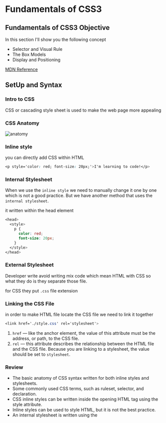 # Fundamentals of CSS3

## Fundamentals of CSS3 Objective

In this section I'll show you the following concept

- Selector and Visual Rule
- The Box Models
- Display and Positioning

[MDN Reference](https://developer.mozilla.org/en-US/docs/Web/CSS)

## SetUp and Syntax

### Intro to CSS

CSS or cascading style sheet is used to make the web page more appealing

### CSS Anatomy

<img src="images/anatomy.png" alt="anatomy">

### Inline style

you can directly add CSS within HTML

```css
<p style='color: red; font-size: 20px;'>I'm learning to code!</p>
```

### Internal Stylesheet

When we use the `inline style` we need to manually change it one by one which is not a good practice. But we have another method that uses the `internal stylesheet`.

it written within the head element

```css
<head>
  <style>
    p {
      color: red;
      font-size: 20px;
    }
  </style>
</head>
```

### External Stylesheet

Developer write avoid writing mix code which mean HTML with CSS so what they do is they separate those file.

for CSS they put `.css` file extension

### Linking the CSS File

in order to make HTML file locate the CSS file we need to link it together

```css
<link href='./style.css' rel='stylesheet'>
```

1. `href` — like the anchor element, the value of this attribute must be the address, or path, to the CSS file.
2. `rel` — this attribute describes the relationship between the HTML file and the CSS file. Because you are linking to a stylesheet, the value should be set to `stylesheet`.

### Review

- The basic anatomy of CSS syntax written for both inline styles and stylesheets.
- Some commonly used CSS terms, such as ruleset, selector, and declaration.
- CSS inline styles can be written inside the opening HTML tag using the style attribute.
- Inline styles can be used to style HTML, but it is not the best practice.
- An internal stylesheet is written using the <style> element inside the <head> element of an HTML file.
- Internal stylesheets can be used to style HTML but are also not best practice.
- An external stylesheet separates CSS code from HTML, by using the “.css”.file extension.
- External stylesheets are the best approach when it comes to using HTML and CSS.
- External stylesheets are linked to HTML using the <link> element.

## Selector

### Type

the _selector_ will target the element we want to style by declaration.

_type selector_ use to target specific HTML elements to be styled.

_type selector is_ often called _element selector_ or _name selector._

### Universal

Universal selects all elements on the page it use to

- Reset default sytle on a page
- selecting all children of a parents element

### Class

You can select and style elements with HTML class

### Multiple Classes

in CSS we can apply more than one class of an element

```css
.green {
  color: green;
}

.bold {
  font-weight: bold;
}
```

```css
<h1 class='green bold'> ... </h1>
```

### ID

If we want style HTML element unique on the page we can use ID

ID value can only use once on a page

### attribute

As we learn from the HTML section attributes use to give more detail and functionality

We can use attribute selector to select HTML element to be style

```css
[href] {
  color: magenta;
}
```

```css
<img src='/images/seasons/cold/winter.jpg'>
<img src='/images/seasons/warm/summer.jpg'>
```

```css
img[src*="winter"] {
  height: 50px;
}
img[src*="summer"] {
  height: 100px;
}
```

### Pseudo-class

Pseudo-class change it appearance or behavior base on user interaction
`:focus`, `:visited`, `:disabled`, and `:active` are all pseudo-classes.

```css
p:hover {
  background-color: lime;
}
```

### Classes and IDs

Class use on multiple elements

ID use only for one element

### Specificity

it’s the precedent of which style should be used to style

CSS code in style.css is low specificity because the creator wants them to be easy to override.

### Chaining

training is the process we combine the selector together in order to make the selection of the element more specific.

```css
h1.special {
}
```

### Descendant Combinator

we combine selectors to make the element we want to style specific

```css
/* WRONG */
.destination h5 {
}
```

### Chaining and Specificity

When we chain the selector it is more specific

### Multiple Selector

```css
h1,
.menu {
  font-family: Georgia;
}
```
